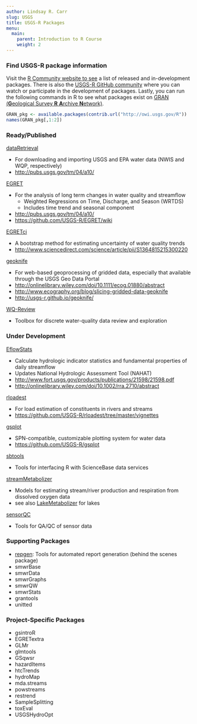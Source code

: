 ```yaml
---
author: Lindsay R. Carr
slug: USGS
title: USGS-R Packages
menu: 
  main:
    parent: Introduction to R Course
    weight: 2
---
```

### Find USGS-R package information

Visit the [R Community website to see](http://owi.usgs.gov/R/) a list of released and in-development packages. There is also the [USGS-R GitHub community](https://github.com/USGS-R) where you can watch or participate in the development of packages. Lastly, you can run the following commands in R to see what packages exist on [GRAN (**G**eological Survey **R** **A**rchive **N**etwork)](GRAN_pkg%20%3C-%20available.packages(contrib.url(%22http://owi.usgs.gov/R%22))%20names(GRAN_pkg%5B,1:2%5D)).

``` r
GRAN_pkg <- available.packages(contrib.url("http://owi.usgs.gov/R"))
names(GRAN_pkg[,1:2])
```

### Ready/Published

[dataRetrieval](https://github.com/USGS-R/dataRetrieval)

-   For downloading and importing USGS and EPA water data (NWIS and WQP, respectively)
-   <http://pubs.usgs.gov/tm/04/a10/>

[EGRET](https://github.com/USGS-R/EGRET)

-   For the analysis of long term changes in water quality and streamflow
    -   Weighted Regressions on Time, Discharge, and Season (WRTDS)
    -   Includes time trend and seasonal component
-   <http://pubs.usgs.gov/tm/04/a10/>
-   <https://github.com/USGS-R/EGRET/wiki>

[EGRETci](https://github.com/USGS-R/EGRETci)

-   A bootstrap method for estimating uncertainty of water quality trends
-   <http://www.sciencedirect.com/science/article/pii/S1364815215300220>

[geoknife](https://github.com/USGS-R/geoknife)

-   For web-based geoprocessing of gridded data, especially that available through the USGS Geo Data Portal
-   <http://onlinelibrary.wiley.com/doi/10.1111/ecog.01880/abstract>
-   <http://www.ecography.org/blog/slicing-gridded-data-geoknife>
-   <http://usgs-r.github.io/geoknife/>

[WQ-Review](https://github.com/USGS-R/WQ-Review)

-   Toolbox for discrete water-quality data review and exploration

### Under Development

[EflowStats](https://github.com/USGS-R/EflowStats)

-   Calculate hydrologic indicator statistics and fundamental properties of daily streamflow
-   Updates National Hydrologic Assessment Tool (NAHAT)
-   <http://www.fort.usgs.gov/products/publications/21598/21598.pdf>
-   <http://onlinelibrary.wiley.com/doi/10.1002/rra.2710/abstract>

[rloadest](https://github.com/USGS-R/rloadest)

-   For load estimation of constituents in rivers and streams
-   <https://github.com/USGS-R/rloadest/tree/master/vignettes>

[gsplot](https://github.com/USGS-R/gsplot)

-   SPN-compatible, customizable plotting system for water data
-   <https://github.com/USGS-R/gsplot>

[sbtools](https://github.com/USGS-R/sbtools)

-   Tools for interfacing R with ScienceBase data services

[streamMetabolizer](https://github.com/USGS-R/streamMetabolizer)

-   Models for estimating stream/river production and respiration from dissolved oxygen data
-   see also [LakeMetabolizer](https://github.com/GLEON/LakeMetabolizer) for lakes

[sensorQC](https://github.com/USGS-R/sensorQC)

-   Tools for QA/QC of sensor data

### Supporting Packages

-   [repgen](https://github.com/USGS-R/repgen): Tools for automated report generation (behind the scenes package)
-   smwrBase
-   smwrData
-   smwrGraphs
-   smwrQW
-   smwrStats
-   grantools
-   unitted

### Project-Specific Packages

-   gsintroR
-   EGRETextra
-   GLMr
-   glmtools
-   GSqwsr
-   hazardItems
-   htcTrends
-   hydroMap
-   mda.streams
-   powstreams
-   restrend
-   SampleSplitting
-   toxEval
-   USGSHydroOpt
